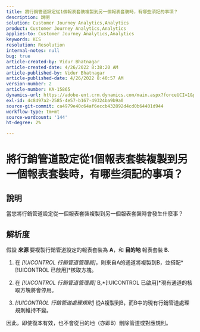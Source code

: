 ```yaml
---
title: 將行銷管道設定從1個報表套裝複製到另一個報表套裝時，有哪些須記的事項？
description: 說明
solution: Customer Journey Analytics,Analytics
product: Customer Journey Analytics,Analytics
applies-to: Customer Journey Analytics,Analytics
keywords: KCS
resolution: Resolution
internal-notes: null
bug: true
article-created-by: Vidur Bhatnagar
article-created-date: 4/26/2022 8:38:20 AM
article-published-by: Vidur Bhatnagar
article-published-date: 4/26/2022 8:40:57 AM
version-number: 2
article-number: KA-15865
dynamics-url: https://adobe-ent.crm.dynamics.com/main.aspx?forceUCI=1&pagetype=entityrecord&etn=knowledgearticle&id=7b416a33-3cc5-ec11-a7b6-0022480a1004
exl-id: 4c8497a2-2585-4e57-b167-49324ba9b9a0
source-git-commit: ca4979e40c64af6eccb432892d4cd0b64401d944
workflow-type: tm+mt
source-wordcount: '144'
ht-degree: 2%

---
```


# 將行銷管道設定從1個報表套裝複製到另一個報表套裝時，有哪些須記的事項？

## 說明


當您將行銷管道設定從一個報表套裝複製到另一個報表套裝時會發生什麼事？


## 解析度


假設 <b>來源 </b>要複製行銷管道設定的報表套裝為 <b>A</b>，和 <b>目的地 </b>報表套裝 <b>B.</b>

1. 在 *[!UICONTROL 行銷管道管理員]*，則來自A的通道將複製到B，並搭配*[!UICONTROL 已啟用]*核取方塊。

1. 在 *[!UICONTROL 行銷管道管理員]* B,*[!UICONTROL 已啟用]*現有通道的核取方塊將會停用。

1. *[!UICONTROL 行銷管道處理規則]* 從A複製到B，而B中的現有行銷管道處理規則維持不變。

因此，即使復本有效，也不會從目的地（亦即B）刪除管道或對應規則。
